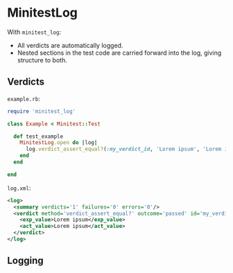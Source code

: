 # MinitestLog


With ```minitest_log```:
 
- All verdicts are automatically logged.
- Nested sections in the test code are carried forward into the log, giving structure to both.

## Verdicts

```example.rb```:
```ruby
require 'minitest_log'

class Example < Minitest::Test

  def test_example
    MinitestLog.open do |log|
      log.verdict_assert_equal?(:my_verdict_id, 'Lorem ipsum', 'Lorem ipsum')
    end
  end

end
```

```log.xml```:
```xml
<log>
  <summary verdicts='1' failures='0' errors='0'/>
  <verdict method='verdict_assert_equal?' outcome='passed' id='my_verdict_id'>
    <exp_value>Lorem ipsum</exp_value>
    <act_value>Lorem ipsum</act_value>
  </verdict>
</log>
```

## Logging



